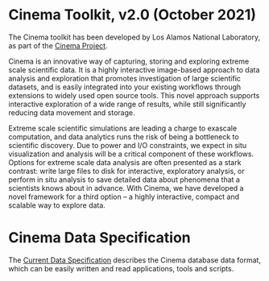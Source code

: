 # Cinema Toolkit, v2.0 (October  2021)

The Cinema toolkit has been developed by Los Alamos National Laboratory, as part
of the [Cinema Project](http://cinemascience.org). 

Cinema is an innovative way of capturing, storing and exploring extreme scale
scientific data. It is a highly interactive image-based approach to data
analysis and exploration that promotes investigation of large scientific
datasets, and is easily integrated into your existing workflows through
extensions to widely used open source tools. This novel approach supports
interactive exploration of a wide range of results, while still significantly
reducing data movement and storage.

Extreme scale scientific simulations are leading a charge to exascale
computation, and data analytics runs the risk of being a bottleneck to
scientific discovery. Due to power and I/O constraints, we expect in situ
visualization and analysis will be a critical component of these workflows.
Options for extreme scale data analysis are often presented as a stark
contrast: write large files to disk for interactive, exploratory analysis, or
perform in situ analysis to save detailed data about phenomena that a
scientists knows about in advance. With Cinema, we have developed a novel
framework for a third option – a highly interactive, compact and scalable way
to explore data.

# Cinema Data Specification

The [Current Data Specification](https://github.com/cinemascience/cinema/blob/master/specs/dietrich/01/cinema_specD_v012.pdf) describes the Cinema database data format, which can be easily written and read applications, tools and scripts.
